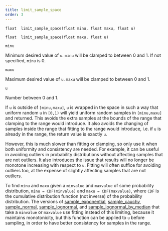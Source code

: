 ```yaml
---
title: limit_sample_space
order: 3
---
```

`float  limit_sample_space(float minu, float maxu, float u)`

`float  limit_sample_space(float maxu, float u)`

`minu`

Minimum desired value of `u`. `minu` will be clamped to between 0 and 1.
If not specified, `minu` is 0.

`maxu`

Maximum desired value of `u`. `maxu` will be clamped to between 0 and 1.

`u`

Number between 0 and 1.

If `u` is outside of `[minu,maxu]`, `u` is wrapped in the space in such a
way that uniform random `u` in `[0,1)` will yield uniform random samples in
`[minu,maxu]` and returned. This avoids the extra samples at the bounds
of the range that clamping to the range would introduce. It also avoids the
changing of samples inside the range that fitting to the range would
introduce, i.e. if `u` is already in the range, the return value is exactly `u`.

However, this is much slower than fitting or clamping, so only use
it when both uniformity and consistency are needed. For example, it can be
useful in avoiding outliers in probability distributions without affecting
samples that are not outliers. It also introduces the issue that results
will no longer be monotone increasing with respect to `u`.
Fitting will often suffice for avoiding outliers too, at the expense
of slightly affecting samples that are not outliers.

To find `minu` and `maxu` given a `minvalue` and `maxvalue` of some probability
distribution, `minu = CDF(minvalue)` and `maxu = CDF(maxvalue)`, where `CDF`
is the cumulative distribution function (not inverse) of the probability
distribution. The versions of [sample_exponential](sample_exponential.html "Samples the exponential distribution."),
[sample_cauchy](sample_cauchy.html "Samples the Cauchy (Lorentz) distribution."), [sample_normal](sample_normal.html "Samples the normal (Gaussian) distribution."), [sample_lognormal](sample_lognormal.html "Samples the log-normal distribution based on parameters of the underlying normal distribution."), and
[sample_lognormal_by_median](sample_lognormal_by_median.html "Samples the log-normal distribution based on median and standard deviation.") that take a `minvalue` or `maxvalue` use fitting
instead of this limiting, because it maintains monotonicity, but this
function can be applied to `u` before sampling, in order to have better
consistency for samples in the range.
